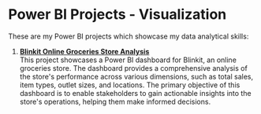 # Power BI Projects - Visualization
These are my Power BI projects which showcase my data analytical skills:

1. **[Blinkit Online Groceries Store Analysis](https://github.com/trareinaung/Blinkit-Dashboard/blob/main/README.md)**  
  This project showcases a Power BI dashboard for Blinkit, an online groceries store. The dashboard provides a comprehensive analysis of the store's performance across various dimensions, such as total sales, item types, outlet sizes, and locations. The primary objective of this dashboard is to enable stakeholders to gain actionable insights into the store's operations, helping them make informed decisions.
